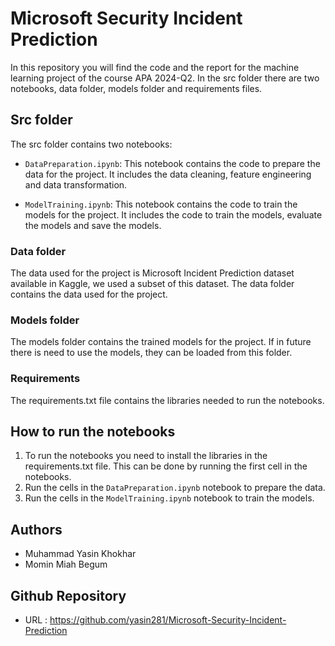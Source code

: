 # Microsoft Security Incident Prediction

In this repository you will find the code and the report for the machine learning project of the course APA 2024-Q2.
In the src folder there are two notebooks, data folder, models folder and requirements files.

## Src folder
The src folder contains two notebooks:
- `DataPreparation.ipynb`: This notebook contains the code to prepare the data for the project. It includes the data cleaning, feature engineering and data transformation.

- `ModelTraining.ipynb`: This notebook contains the code to train the models for the project. It includes the code to train the models, evaluate the models and save the models.

### Data folder
The data used for the project is Microsoft Incident Prediction dataset available in Kaggle, we used a subset of this dataset. The data folder contains the data used for the project.

### Models folder
The models folder contains the trained models for the project. If in future there is need to use the models, they can be loaded from this folder.

### Requirements
The requirements.txt file contains the libraries needed to run the notebooks.

## How to run the notebooks
1. To run the notebooks you need to install the libraries in the requirements.txt file. This can be done by running the first cell in the notebooks.
2. Run the cells in the `DataPreparation.ipynb` notebook to prepare the data.
3. Run the cells in the `ModelTraining.ipynb` notebook to train the models.

## Authors
- Muhammad Yasin Khokhar
- Momin Miah Begum

## Github Repository
- URL : https://github.com/yasin281/Microsoft-Security-Incident-Prediction
